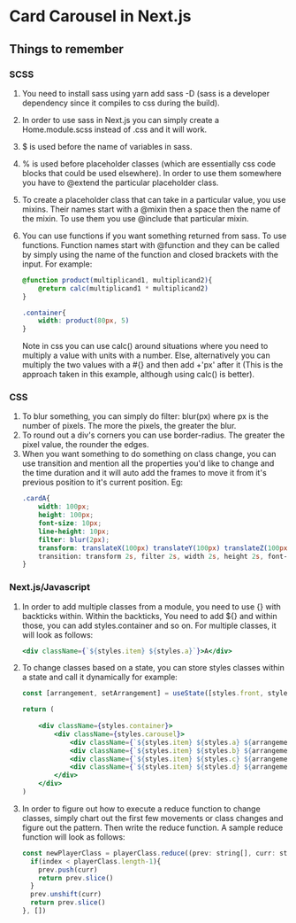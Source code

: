 # Card Carousel in Next.js

## Things to remember

### SCSS
1. You need to install sass using yarn add sass -D (sass is a developer dependency since it compiles to css during the build).
1. In order to use sass in Next.js you can simply create a Home.module.scss instead of .css and it will work.
1. $ is used before the name of variables in sass.
1. % is used before placeholder classes (which are essentially css code blocks that could be used elsewhere). In order to use them somewhere you have to @extend the particular placeholder class.
1. To create a placeholder class that can take in a particular value, you use mixins. Their names start with a @mixin then a space then the name of the mixin. To use them you use @include that particular mixin.
1. You can use functions if you want something returned from sass. To use functions. Function names start with @function and they can be called by simply using the name of the function and closed brackets with the input. For example:

    ```scss
    @function product(multiplicand1, multiplicand2){
        @return calc(multiplicand1 * multiplicand2)
    }

    .container{
        width: product(80px, 5)
    }
    ```
    Note in css you can use calc() around situations where you need to multiply a value with units with a number. Else, alternatively you can multiply the two values with a #{} and then add +'px' after it (This is the approach taken in this example, although using calc() is better).
### CSS
1. To blur something, you can simply do filter: blur(px) where px is the number of pixels. The more the pixels, the greater the blur.
1. To round out a div's corners you can use border-radius. The greater the pixel value, the rounder the edges.
1. When you want something to do something on class change, you can use transition and mention all the properties you'd like to change and the time duration and it will auto add the frames to move it from it's previous position to it's current position. Eg:
    ```scss
    .cardA{
        width: 100px;
        height: 100px;
        font-size: 10px;
        line-height: 10px;
        filter: blur(2px);
        transform: translateX(100px) translateY(100px) translateZ(100px)
        transition: transform 2s, filter 2s, width 2s, height 2s, font-size 2s, line-height 2s;
    }
### Next.js/Javascript
1. In order to add multiple classes from a module, you need to use {} with backticks within. Within the backticks, You need to add ${} and within those, you can add styles.container and so on. For multiple classes, it will look as follows:
    ```jsx
    <div className={`${styles.item} ${styles.a}`}>A</div>
    ```
1. To change classes based on a state, you can store styles classes within a state and call it dynamically for example:
    ```jsx
    const [arrangement, setArrangement] = useState([styles.front, styles.left, styles.behind, styles.right])

    return (
        
        <div className={styles.container}>
            <div className={styles.carousel}>
                <div className={`${styles.item} ${styles.a} ${arrangement[0]}`}>A</div>
                <div className={`${styles.item} ${styles.b} ${arrangement[1]}`}>B</div>
                <div className={`${styles.item} ${styles.c} ${arrangement[2]}`}>C</div>
                <div className={`${styles.item} ${styles.d} ${arrangement[3]}`}>D</div>
            </div>
        </div>
    )
    ```
1. In order to figure out how to execute a reduce function to change classes, simply chart out the first few movements or class changes and figure out the pattern. Then write the reduce function. A sample reduce function will look as follows:
    ```jsx
    const newPlayerClass = playerClass.reduce((prev: string[], curr: string, index) => {
      if(index < playerClass.length-1){
        prev.push(curr)
        return prev.slice()
      }
      prev.unshift(curr)
      return prev.slice()
    }, [])
    ```
